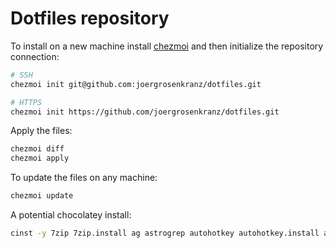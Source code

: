 # Dotfiles repository

To install on a new machine install [chezmoi](https://www.chezmoi.io/docs/install/) and then initialize the repository connection:

```sh
# SSH
chezmoi init git@github.com:joergrosenkranz/dotfiles.git

# HTTPS
chezmoi init https://github.com/joergrosenkranz/dotfiles.git
```

Apply the files:

```sh
chezmoi diff
chezmoi apply
```

To update the files on any machine:

```sh
chezmoi update
```

A potential chocolatey install:
```sh
cinst -y 7zip 7zip.install ag astrogrep autohotkey autohotkey.install autohotkey.portable autoruns azure-cli chezmoi croc devaudit devtoys dive dnspy docfx docker-compose docker-engine dotnet-7.0-sdk dotnet-7.0-sdk-1xx dotnetfx FiraCode Firefox fusionplusplus gimp gitui GitVersion.Portable graphviz hxd ilspy jetbrains-rider kdiff3 keepassxc kubernetes-cli lazygit MarkdownMonster.Portable mdcat mRemoteNG msbuild-structured-log-viewer nodejs-lts notepadplusplus notepadplusplus.install NugetPackageExplorer oh-my-posh perfview powertoys procexp procmon ripgrep rsync sharex SQLite tailblazer tortoisegit winmerge wireshark zoomit
```
